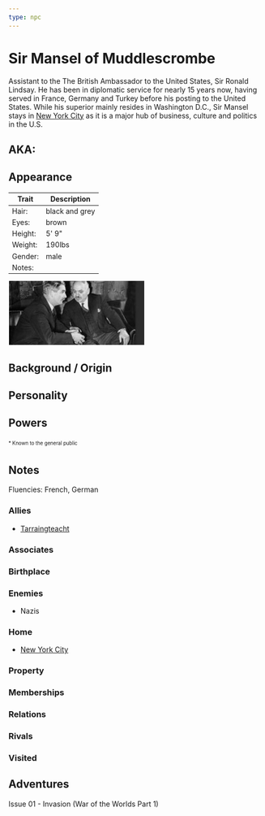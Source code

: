 ```yaml
---
type: npc
---
```

<!--
type: non-player-character
created-by:
-->

# Sir Mansel of Muddlescrombe

Assistant to the The British Ambassador to the United States, Sir Ronald Lindsay.  He has been in diplomatic service for nearly 15 years now, having served in France, Germany and Turkey before his posting to the United States.  While his superior mainly resides in Washington D.C., Sir Mansel stays in [New York City](/locations/New_York_State/New_York_City/New_York_City.md) as it is a major hub of business, culture and politics in the U.S. 

## AKA:

## Appearance
Trait | Description
-- | --
Hair: | black and grey
Eyes: | brown
Height: | 5' 9"
Weight: | 190lbs
Gender: | male
Notes: |

![picture](../../../images/Sir_Mansel.jpg)

## Background / Origin

## Personality

## Powers

<sub><sup> * Known to the general public</sup></sub>

## Notes
Fluencies: French, German

### Allies
- [Tarraingteacht](Tarraingteacht.md)

### Associates

### Birthplace

### Enemies
- Nazis

### Home
- [New York City](/locations/New_York_State/New_York_City/New_York_City.md)

### Property

### Memberships

### Relations

### Rivals

### Visited

## Adventures
Issue 01 - Invasion (War of the Worlds Part 1)


<!-- GM Notes
[Hero Designer File](<>)
[pdf](<>)
-->
